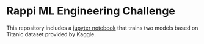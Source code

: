 # Rappi ML Engineering Challenge

This repository includes a [jupyter notebook](./notebooks/rappi-ml-challenge.ipynb) that trains two models based on
Titanic dataset provided by Kaggle.
